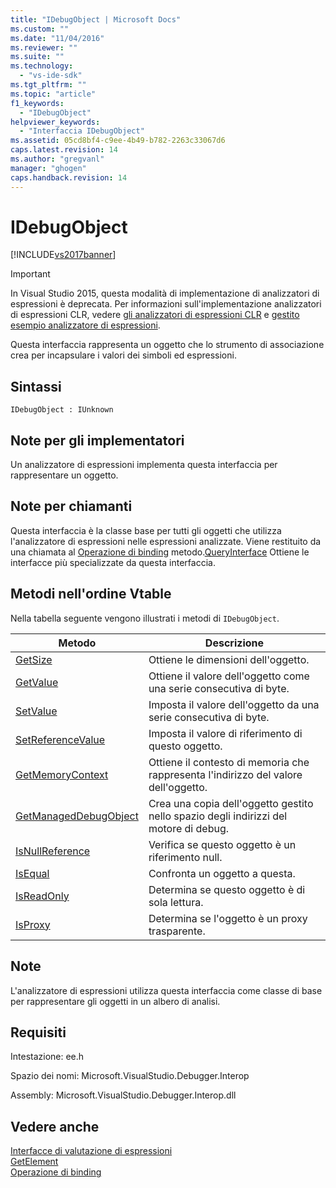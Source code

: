 ```yaml
---
title: "IDebugObject | Microsoft Docs"
ms.custom: ""
ms.date: "11/04/2016"
ms.reviewer: ""
ms.suite: ""
ms.technology: 
  - "vs-ide-sdk"
ms.tgt_pltfrm: ""
ms.topic: "article"
f1_keywords: 
  - "IDebugObject"
helpviewer_keywords: 
  - "Interfaccia IDebugObject"
ms.assetid: 05cd8bf4-c9ee-4b49-b782-2263c33067d6
caps.latest.revision: 14
ms.author: "gregvanl"
manager: "ghogen"
caps.handback.revision: 14
---
```

# IDebugObject
[!INCLUDE[vs2017banner](../../../code-quality/includes/vs2017banner.md)]

> [!IMPORTANT]
>  In Visual Studio 2015, questa modalità di implementazione di analizzatori di espressioni è deprecata. Per informazioni sull'implementazione analizzatori di espressioni CLR, vedere [gli analizzatori di espressioni CLR](https://github.com/Microsoft/ConcordExtensibilitySamples/wiki/CLR-Expression-Evaluators) e [gestito esempio analizzatore di espressioni](https://github.com/Microsoft/ConcordExtensibilitySamples/wiki/Managed-Expression-Evaluator-Sample).  
  
 Questa interfaccia rappresenta un oggetto che lo strumento di associazione crea per incapsulare i valori dei simboli ed espressioni.  
  
## Sintassi  
  
```  
IDebugObject : IUnknown  
```  
  
## Note per gli implementatori  
 Un analizzatore di espressioni implementa questa interfaccia per rappresentare un oggetto.  
  
## Note per chiamanti  
 Questa interfaccia è la classe base per tutti gli oggetti che utilizza l'analizzatore di espressioni nelle espressioni analizzate. Viene restituito da una chiamata al [Operazione di binding](../../../extensibility/debugger/reference/idebugbinder-bind.md) metodo.[QueryInterface](/visual-cpp/atl/queryinterface) Ottiene le interfacce più specializzate da questa interfaccia.  
  
## Metodi nell'ordine Vtable  
 Nella tabella seguente vengono illustrati i metodi di `IDebugObject`.  
  
|Metodo|Descrizione|  
|------------|-----------------|  
|[GetSize](../../../extensibility/debugger/reference/idebugobject-getsize.md)|Ottiene le dimensioni dell'oggetto.|  
|[GetValue](../../../extensibility/debugger/reference/idebugobject-getvalue.md)|Ottiene il valore dell'oggetto come una serie consecutiva di byte.|  
|[SetValue](../Topic/IDebugObject::SetValue.md)|Imposta il valore dell'oggetto da una serie consecutiva di byte.|  
|[SetReferenceValue](../../../extensibility/debugger/reference/idebugobject-setreferencevalue.md)|Imposta il valore di riferimento di questo oggetto.|  
|[GetMemoryContext](../../../extensibility/debugger/reference/idebugobject-getmemorycontext.md)|Ottiene il contesto di memoria che rappresenta l'indirizzo del valore dell'oggetto.|  
|[GetManagedDebugObject](../../../extensibility/debugger/reference/idebugobject-getmanageddebugobject.md)|Crea una copia dell'oggetto gestito nello spazio degli indirizzi del motore di debug.|  
|[IsNullReference](../Topic/IDebugObject::IsNullReference.md)|Verifica se questo oggetto è un riferimento null.|  
|[IsEqual](../Topic/IDebugObject::IsEqual.md)|Confronta un oggetto a questa.|  
|[IsReadOnly](../../../extensibility/debugger/reference/idebugobject-isreadonly.md)|Determina se questo oggetto è di sola lettura.|  
|[IsProxy](../../../extensibility/debugger/reference/idebugobject-isproxy.md)|Determina se l'oggetto è un proxy trasparente.|  
  
## Note  
 L'analizzatore di espressioni utilizza questa interfaccia come classe di base per rappresentare gli oggetti in un albero di analisi.  
  
## Requisiti  
 Intestazione: ee.h  
  
 Spazio dei nomi: Microsoft.VisualStudio.Debugger.Interop  
  
 Assembly: Microsoft.VisualStudio.Debugger.Interop.dll  
  
## Vedere anche  
 [Interfacce di valutazione di espressioni](../../../extensibility/debugger/reference/expression-evaluation-interfaces.md)   
 [GetElement](../Topic/IDebugArrayObject::GetElement.md)   
 [Operazione di binding](../../../extensibility/debugger/reference/idebugbinder-bind.md)